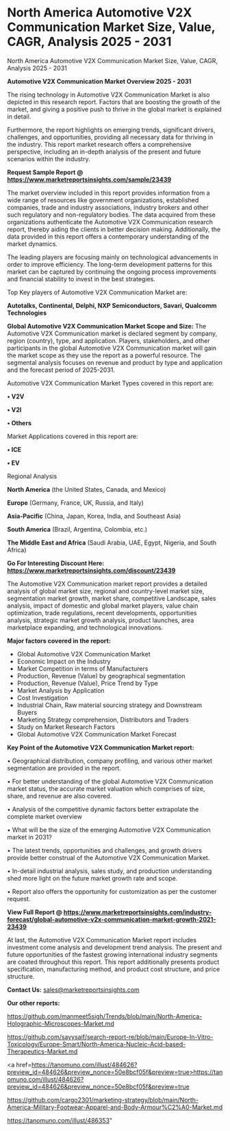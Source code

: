 # North America Automotive V2X Communication Market Size, Value, CAGR, Analysis 2025 - 2031
North America Automotive V2X Communication Market Size, Value, CAGR, Analysis 2025 - 2031

<Strong> Automotive V2X Communication Market Overview 2025 - 2031</strong>

The rising technology in Automotive V2X Communication Market is also depicted in this research report. Factors that are boosting the growth of the market, and giving a positive push to thrive in the global market is explained in detail.

Furthermore, the report highlights on emerging trends, significant drivers, challenges, and opportunities, providing all necessary data for thriving in the industry. This report market research offers a comprehensive perspective, including an in-depth analysis of the present and future scenarios within the industry.

<strong>Request Sample Report @ <a href=https://www.marketreportsinsights.com/sample/23439>https://www.marketreportsinsights.com/sample/23439</a></strong>

The market overview included in this report provides information from a wide range of resources like government organizations, established companies, trade and industry associations, industry brokers and other such regulatory and non-regulatory bodies. The data acquired from these organizations authenticate the Automotive V2X Communication research report, thereby aiding the clients in better decision making. Additionally, the data provided in this report offers a contemporary understanding of the market dynamics.

The leading players are focusing mainly on technological advancements in order to improve efficiency. The long-term development patterns for this market can be captured by continuing the ongoing process improvements and financial stability to invest in the best strategies.

Top Key players of Automotive V2X Communication Market are:

<strong>Autotalks, Continental, Delphi, NXP Semiconductors, Savari, Qualcomm Technologies</strong>

<strong><b>Global Automotive V2X Communication Market Scope and Size:</b></strong>
The Automotive V2X Communication market is declared segment by company, region (country), type, and application. Players, stakeholders, and other participants in the global Automotive V2X Communication market will gain the market scope as they use the report as a powerful resource. The segmental analysis focuses on revenue and product by type and application and the forecast period of 2025-2031.

Automotive V2X Communication Market Types covered in this report are:

<strong>• V2V

• V2I

• Others</strong>

Market Applications covered in this report are:

<strong>• ICE

• EV</strong> 

Regional Analysis

<strong>North America</strong> (the United States, Canada, and Mexico)

<strong>Europe</strong> (Germany, France, UK, Russia, and Italy)

<strong>Asia-Pacific</strong> (China, Japan, Korea, India, and Southeast Asia)

<strong>South America</strong> (Brazil, Argentina, Colombia, etc.)

<strong>The Middle East and Africa</strong> (Saudi Arabia, UAE, Egypt, Nigeria, and South Africa)

<strong>Go For Interesting Discount Here: <a href=https://www.marketreportsinsights.com/discount/23439>https://www.marketreportsinsights.com/discount/23439</a></strong>

The Automotive V2X Communication market report provides a detailed analysis of global market size, regional and country-level market size, segmentation market growth, market share, competitive Landscape, sales analysis, impact of domestic and global market players, value chain optimization, trade regulations, recent developments, opportunities analysis, strategic market growth analysis, product launches, area marketplace expanding, and technological innovations.

<strong><b>Major factors covered in the report:</b></strong>
<ul>
  <li>Global Automotive V2X Communication Market </li>
  <li>Economic Impact on the Industry</li>
  <li>Market Competition in terms of Manufacturers</li>
  <li>Production, Revenue (Value) by geographical segmentation</li>
  <li>Production, Revenue (Value), Price Trend by Type</li>
  <li>Market Analysis by Application</li>
  <li>Cost Investigation</li>
  <li>Industrial Chain, Raw material sourcing strategy and Downstream Buyers</li>
  <li>Marketing Strategy comprehension, Distributors and Traders</li>
  <li>Study on Market Research Factors</li>
  <li>Global Automotive V2X Communication Market Forecast</li>
</ul>

<strong><b>Key Point of the Automotive V2X Communication Market report:</b></strong>

• Geographical distribution, company profiling, and various other market segmentation are provided in the report.

• For better understanding of the global Automotive V2X Communication market status, the accurate market valuation which comprises of size, share, and revenue are also covered.

• Analysis of the competitive dynamic factors better extrapolate the complete market overview

• What will be the size of the emerging Automotive V2X Communication market in 2031?

• The latest trends, opportunities and challenges, and growth drivers provide better construal of the Automotive V2X Communication Market.

• In-detail industrial analysis, sales study, and production understanding shed more light on the future market growth rate and scope.

• Report also offers the opportunity for customization as per the customer request.

<strong><b>View Full Report @ <a href=https://www.marketreportsinsights.com/industry-forecast/global-automotive-v2x-communication-market-growth-2021-23439>https://www.marketreportsinsights.com/industry-forecast/global-automotive-v2x-communication-market-growth-2021-23439</a></b></strong>


At last, the Automotive V2X Communication Market report includes investment come analysis and development trend analysis. The present and future opportunities of the fastest growing international industry segments are coated throughout this report. This report additionally presents product specification, manufacturing method, and product cost structure, and price structure.

<strong>Contact Us:</strong>
sales@marketreportsinsights.com

<strong>Our other reports:</strong>

<a href=https://github.com/manmeet5sigh/Trends/blob/main/North-America-Holographic-Microscopes-Market.md>https://github.com/manmeet5sigh/Trends/blob/main/North-America-Holographic-Microscopes-Market.md</a>

<a href=https://github.com/sayysaif/search-report-re/blob/main/Europe-In-Vitro-Toxicology/Europe-Smart/North-America-Nucleic-Acid-based-Therapeutics-Market.md>https://github.com/sayysaif/search-report-re/blob/main/Europe-In-Vitro-Toxicology/Europe-Smart/North-America-Nucleic-Acid-based-Therapeutics-Market.md</a>

<a href=https://tanomuno.com/illust/484626?preview_id=484626&preview_nonce=50e8bcf05f&preview=true>https://tanomuno.com/illust/484626?preview_id=484626&preview_nonce=50e8bcf05f&preview=true</a>

<a href=https://github.com/cargo2301/marketing-strategy/blob/main/North-America-Military-Footwear-Apparel-and-Body-Armour%C2%A0-Market.md>https://github.com/cargo2301/marketing-strategy/blob/main/North-America-Military-Footwear-Apparel-and-Body-Armour%C2%A0-Market.md</a>

<a href=https://tanomuno.com/illust/486353>https://tanomuno.com/illust/486353</a>"
